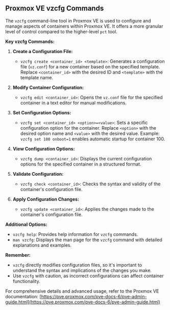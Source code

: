 ## Proxmox VE vzcfg Commands

The `vzcfg` command-line tool in Proxmox VE is used to configure and manage aspects of containers within Proxmox VE. It offers a more granular level of control compared to the higher-level `pct` tool.

**Key vzcfg Commands:**

1. **Create a Configuration File:**

   * `vzcfg create <container_id> <template>`: Generates a configuration file (`vz.conf`) for a new container based on the specified template. Replace `<container_id>` with the desired ID and `<template>` with the template name.

2. **Modify Container Configuration:**

   * `vzcfg edit <container_id>`: Opens the `vz.conf` file for the specified container in a text editor for manual modifications.

3. **Set Configuration Options:**

   * `vzcfg set <container_id> <option>=<value>`: Sets a specific configuration option for the container. Replace `<option>` with the desired option name and `<value>` with the desired value. Example: `vzcfg set 100 onboot=1` enables automatic startup for container 100.

4. **View Configuration Options:**

   * `vzcfg dump <container_id>`: Displays the current configuration options for the specified container in a structured format.

5. **Validate Configuration:**

   * `vzcfg check <container_id>`: Checks the syntax and validity of the container's configuration file.

6. **Apply Configuration Changes:**

   * `vzcfg update <container_id>`: Applies the changes made to the container's configuration file.

**Additional Options:**

* `vzcfg help`: Provides help information for `vzcfg` commands.
* `man vzcfg`: Displays the man page for the `vzcfg` command with detailed explanations and examples.

**Remember:**

* `vzcfg` directly modifies configuration files, so it's important to understand the syntax and implications of the changes you make.
* Use `vzcfg` with caution, as incorrect configurations can affect container functionality.

For comprehensive details and advanced usage, refer to the Proxmox VE documentation: [https://pve.proxmox.com/pve-docs-6/pve-admin-guide.html](https://pve.proxmox.com/pve-docs-6/pve-admin-guide.html)
